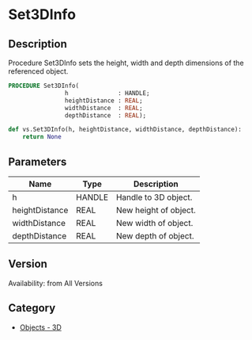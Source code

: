 # Set3DInfo

## Description
Procedure Set3DInfo sets the height, width and depth dimensions of the referenced object.

```pascal
PROCEDURE Set3DInfo(
				h              : HANDLE;
				heightDistance : REAL;
				widthDistance  : REAL;
				depthDistance  : REAL);
```

```python
def vs.Set3DInfo(h, heightDistance, widthDistance, depthDistance):
    return None
```

## Parameters
|Name|Type|Description|
|---|---|---|
|h|HANDLE|Handle to 3D object.|
|heightDistance|REAL|New height of object.|
|widthDistance|REAL|New width of object.|
|depthDistance|REAL|New depth of object.|

## Version
Availability: from All Versions

## Category
* [Objects - 3D](../Categories/Objects%20-%203D.md)
